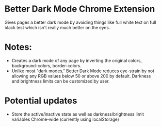 # Better Dark Mode Chrome Extension
Gives pages a better dark mode by avoiding things like full white text on full black test which isn't really much better on the eyes.

# Notes:
- Creates a dark mode of any page by inverting the original colors, background-colors, border-colors.
- Unlike most "dark modes," Better Dark Mode reduces eye-strain by not allowing any RGB values below 50 or above 200 by default.  Darkness and brightness limits can be customized by user.

# Potential updates
- Store the active/inactive state as well as darkness/brightness limit variables Chrome-wide (currently using localStorage)
